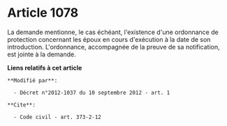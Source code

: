 # Article 1078

La demande mentionne, le cas échéant, l'existence d'une ordonnance de protection concernant les époux en cours d'exécution à
la date de son introduction. L'ordonnance, accompagnée de la preuve de sa notification, est jointe à la demande.

**Liens relatifs à cet article**

	**Modifié par**:

	  - Décret n°2012-1037 du 10 septembre 2012 - art. 1

	**Cite**:

	  - Code civil - art. 373-2-12
